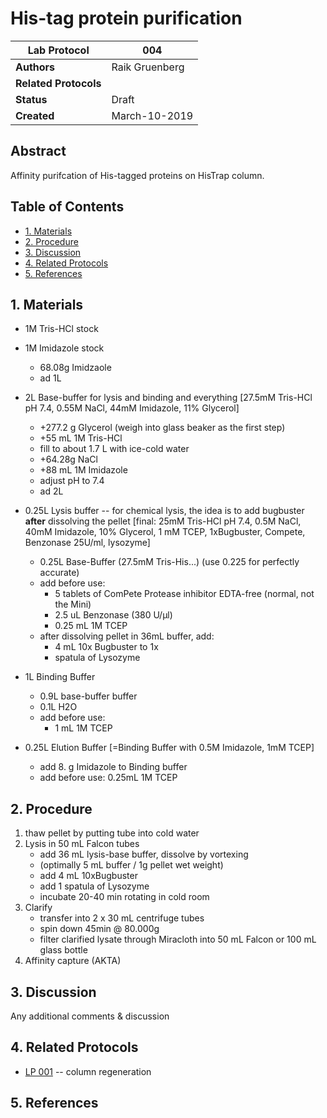 His-tag protein purification
===================================

Lab Protocol          | 004
----------------------|------------------------------------------------------------------
**Authors**           | Raik Gruenberg
**Related Protocols** | 
**Status**            | Draft
**Created**           | March-10-2019

## Abstract

Affinity purifcation of His-tagged proteins on HisTrap column.

## Table of Contents

* [1. Materials](#materials)
* [2. Procedure](#procedure)
* [3. Discussion](#discussion)
* [4. Related Protocols](#related)
* [5. References](#references)


## 1. Materials <a name="materials"></a>

- 1M Tris-HCl stock

- 1M Imidazole stock
   * 68.08g Imidzaole
   * ad 1L

- 2L Base-buffer for lysis and binding and everything
   [27.5mM Tris-HCl pH 7.4, 0.55M NaCl, 44mM Imidazole, 11% Glycerol]
   * +277.2 g Glycerol (weigh into glass beaker as the first step)
   * +55 mL 1M Tris-HCl
   * fill to about 1.7 L with ice-cold water
   * +64.28g NaCl
   * +88 mL 1M Imidazole
   * adjust pH to 7.4
   * ad 2L
   
- 0.25L Lysis buffer -- for chemical lysis, the idea is to add bugbuster **after** dissolving the pellet
   [final: 25mM Tris-HCl pH 7.4, 0.5M NaCl, 40mM Imidazole, 10% Glycerol, 1 mM TCEP, 1xBugbuster, Compete, Benzonase 25U/ml, lysozyme]
   * 0.25L Base-Buffer (27.5mM Tris-His...) (use 0.225 for perfectly accurate)
   * add before use: 
       - 5 tablets of ComPete Protease inhibitor EDTA-free (normal, not the Mini)
       - 2.5 uL Benzonase (380 U/µl)
       - 0.25 mL 1M TCEP
   * after dissolving pellet in 36mL buffer, add:
      - 4 mL 10x Bugbuster to 1x
      - spatula of Lysozyme
   
- 1L Binding Buffer
   * 0.9L base-buffer buffer
   * 0.1L H2O
   * add before use:
      - 1 mL 1M TCEP

- 0.25L Elution Buffer [=Binding Buffer with 0.5M Imidazole, 1mM TCEP]
   * add 8. g Imidazole to Binding buffer
   * add before use: 0.25mL 1M TCEP


## 2. Procedure <a name="procedure"></a>

1. thaw pellet by putting tube into cold water
2. Lysis in 50 mL Falcon tubes
   - add 36 mL lysis-base buffer, dissolve by vortexing
   - (optimally 5 mL buffer / 1g pellet wet weight)
   - add 4 mL 10xBugbuster
   - add 1 spatula of Lysozyme
   - incubate 20-40 min rotating in cold room
3. Clarify 
   - transfer into 2 x 30 mL centrifuge tubes
   - spin down 45min @ 80.000g
   - filter clarified lysate through Miracloth into 50 mL Falcon or 100 mL glass bottle
4. Affinity capture (AKTA)

## 3. Discussion <a name="discussion"></a>

Any additional comments & discussion


## 4. Related Protocols <a name="related"></a>

- [LP 001](lp001_.md) -- column regeneration


## 5. References <a name='references'></a>
